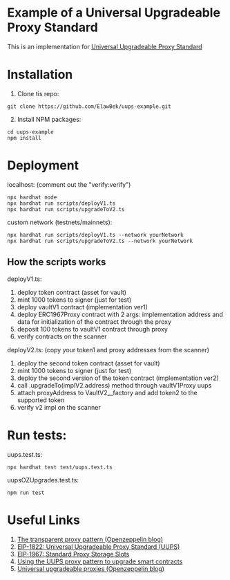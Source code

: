 # Example of a Universal Upgradeable Proxy Standard

This is an implementation for [Universal Upgradeable Proxy Standard](https://docs.openzeppelin.com/contracts/4.x/api/proxy#UUPSUpgradeable)

# Installation

1. Clone tis repo:

```shell
git clone https://github.com/ElawBek/uups-example.git
```

2. Install NPM packages:

```shell
cd uups-example
npm install
```

# Deployment

localhost: (comment out the "verify:verify")

```shell
npx hardhat node
npx hardhat run scripts/deployV1.ts
npx hardhat run scripts/upgradeToV2.ts
```

custom network (testnets/mainnets):

```shell
npx hardhat run scripts/deployV1.ts --network yourNetwork
npx hardhat run scripts/upgradeToV2.ts --network yourNetwork
```

## How the scripts works

deployV1.ts:

1. deploy token contract (asset for vault)
2. mint 1000 tokens to signer (just for test)
3. deploy vaultV1 contract (implementation ver1)
4. deploy ERC1967Proxy contract with 2 args: implementation address and data for initialization of the contract through the proxy
5. deposit 100 tokens to vaultV1 contract through proxy
6. verify contracts on the scanner

deployV2.ts: (copy your token1 and proxy addresses from the scanner)

1. deploy the second token contract (asset for vault)
2. mint 1000 tokens to signer (just for test)
3. deploy the second version of the token contract (implementation ver2)
4. call .upgradeTo(implV2.address) method through vaultV1Proxy uups
5. attach proxyAddress to VaultV2\_\_factory and add token2 to the supported token
6. verify v2 impl on the scanner

# Run tests:

uups.test.ts:

```shell
npx hardhat test test/uups.test.ts
```

uupsOZUpgrades.test.ts:

```shell
npm run test
```

# Useful Links

1. [The transparent proxy pattern (Openzeppelin blog)](https://blog.openzeppelin.com/the-transparent-proxy-pattern/)
2. [EIP-1822: Universal Upgradeable Proxy Standard (UUPS)](https://eips.ethereum.org/EIPS/eip-1822)
3. [EIP-1967: Standard Proxy Storage Slots](https://eips.ethereum.org/EIPS/eip-1967)
4. [Using the UUPS proxy pattern to upgrade smart contracts](https://blog.logrocket.com/using-uups-proxy-pattern-upgrade-smart-contracts/)
5. [Universal upgradeable proxies (Openzeppelin blog)](https://blog.openzeppelin.com/the-state-of-smart-contract-upgrades/#universal-upgradeable-proxies)
